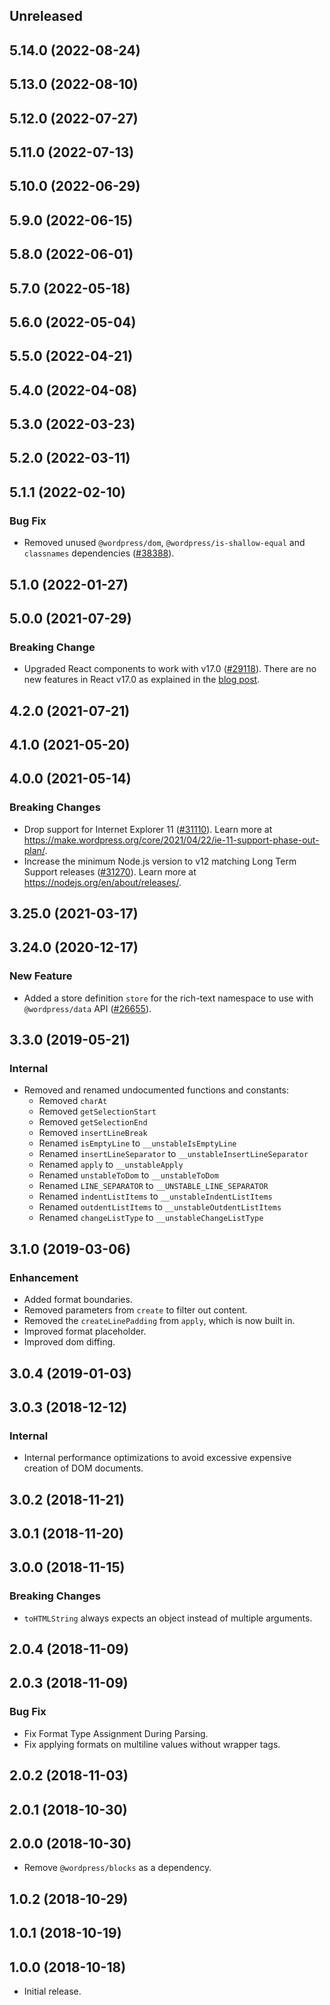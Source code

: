 <!-- Learn how to maintain this file at https://github.com/WordPress/gutenberg/tree/HEAD/packages#maintaining-changelogs. -->

## Unreleased

## 5.14.0 (2022-08-24)

## 5.13.0 (2022-08-10)

## 5.12.0 (2022-07-27)

## 5.11.0 (2022-07-13)

## 5.10.0 (2022-06-29)

## 5.9.0 (2022-06-15)

## 5.8.0 (2022-06-01)

## 5.7.0 (2022-05-18)

## 5.6.0 (2022-05-04)

## 5.5.0 (2022-04-21)

## 5.4.0 (2022-04-08)

## 5.3.0 (2022-03-23)

## 5.2.0 (2022-03-11)

## 5.1.1 (2022-02-10)

### Bug Fix

-   Removed unused `@wordpress/dom`, `@wordpress/is-shallow-equal` and `classnames` dependencies ([#38388](https://github.com/WordPress/gutenberg/pull/38388)).

## 5.1.0 (2022-01-27)

## 5.0.0 (2021-07-29)

### Breaking Change

-   Upgraded React components to work with v17.0 ([#29118](https://github.com/WordPress/gutenberg/pull/29118)). There are no new features in React v17.0 as explained in the [blog post](https://reactjs.org/blog/2020/10/20/react-v17.html).

## 4.2.0 (2021-07-21)

## 4.1.0 (2021-05-20)

## 4.0.0 (2021-05-14)

### Breaking Changes

-   Drop support for Internet Explorer 11 ([#31110](https://github.com/WordPress/gutenberg/pull/31110)). Learn more at https://make.wordpress.org/core/2021/04/22/ie-11-support-phase-out-plan/.
-   Increase the minimum Node.js version to v12 matching Long Term Support releases ([#31270](https://github.com/WordPress/gutenberg/pull/31270)). Learn more at https://nodejs.org/en/about/releases/.

## 3.25.0 (2021-03-17)

## 3.24.0 (2020-12-17)

### New Feature

-   Added a store definition `store` for the rich-text namespace to use with `@wordpress/data` API ([#26655](https://github.com/WordPress/gutenberg/pull/26655)).

## 3.3.0 (2019-05-21)

### Internal

-   Removed and renamed undocumented functions and constants:
    -   Removed `charAt`
    -   Removed `getSelectionStart`
    -   Removed `getSelectionEnd`
    -   Removed `insertLineBreak`
    -   Renamed `isEmptyLine` to `__unstableIsEmptyLine`
    -   Renamed `insertLineSeparator` to `__unstableInsertLineSeparator`
    -   Renamed `apply` to `__unstableApply`
    -   Renamed `unstableToDom` to `__unstableToDom`
    -   Renamed `LINE_SEPARATOR` to `__UNSTABLE_LINE_SEPARATOR`
    -   Renamed `indentListItems` to `__unstableIndentListItems`
    -   Renamed `outdentListItems` to `__unstableOutdentListItems`
    -   Renamed `changeListType` to `__unstableChangeListType`

## 3.1.0 (2019-03-06)

### Enhancement

-   Added format boundaries.
-   Removed parameters from `create` to filter out content.
-   Removed the `createLinePadding` from `apply`, which is now built in.
-   Improved format placeholder.
-   Improved dom diffing.

## 3.0.4 (2019-01-03)

## 3.0.3 (2018-12-12)

### Internal

-   Internal performance optimizations to avoid excessive expensive creation of DOM documents.

## 3.0.2 (2018-11-21)

## 3.0.1 (2018-11-20)

## 3.0.0 (2018-11-15)

### Breaking Changes

-   `toHTMLString` always expects an object instead of multiple arguments.

## 2.0.4 (2018-11-09)

## 2.0.3 (2018-11-09)

### Bug Fix

-   Fix Format Type Assignment During Parsing.
-   Fix applying formats on multiline values without wrapper tags.

## 2.0.2 (2018-11-03)

## 2.0.1 (2018-10-30)

## 2.0.0 (2018-10-30)

-   Remove `@wordpress/blocks` as a dependency.

## 1.0.2 (2018-10-29)

## 1.0.1 (2018-10-19)

## 1.0.0 (2018-10-18)

-   Initial release.

